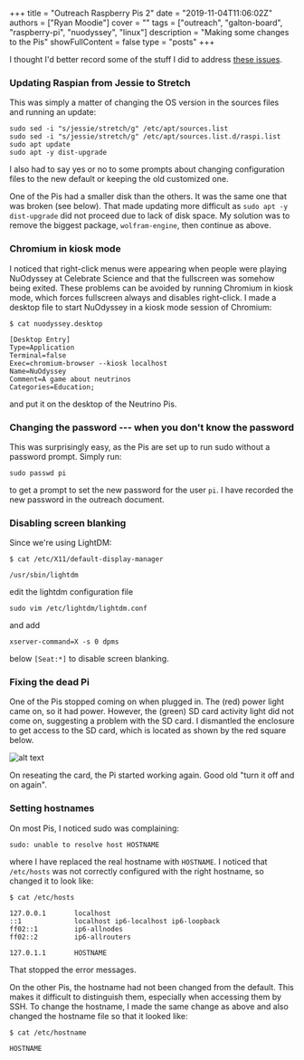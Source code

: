 +++
title = "Outreach Raspberry Pis 2"
date = "2019-11-04T11:06:02Z"
authors = ["Ryan Moodie"]
cover = ""
tags = ["outreach", "galton-board", "raspberry-pi", "nuodyssey", "linux"]
description = "Making some changes to the Pis"
showFullContent = false
type = "posts"
+++

I thought I'd better record some of the stuff I did to address [these issues](https://github.com/eidoom/GaltonBoard/issues/14).

### Updating Raspian from Jessie to Stretch

This was simply a matter of changing the OS version in the sources files and running an update:

```shell
sudo sed -i "s/jessie/stretch/g" /etc/apt/sources.list
sudo sed -i "s/jessie/stretch/g" /etc/apt/sources.list.d/raspi.list
sudo apt update
sudo apt -y dist-upgrade
```

I also had to say yes or no to some prompts about changing configuration files to the new default or keeping the old customized one.

One of the Pis had a smaller disk than the others.
It was the same one that was broken (see below).
That made updating more difficult as `sudo apt -y dist-upgrade` did not proceed due to lack of disk space.
My solution was to remove the biggest package, `wolfram-engine`, then continue as above.

### Chromium in kiosk mode

I noticed that right-click menus were appearing when people were playing NuOdyssey at Celebrate Science and that the fullscreen was somehow being exited. 
These problems can be avoided by running Chromium in kiosk mode, which forces fullscreen always and disables right-click.
I made a desktop file to start NuOdyssey in a kiosk mode session of Chromium:

```
$ cat nuodyssey.desktop
```
```
[Desktop Entry]
Type=Application
Terminal=false
Exec=chromium-browser --kiosk localhost
Name=NuOdyssey
Comment=A game about neutrinos
Categories=Education;
``` 

and put it on the desktop of the Neutrino Pis.

### Changing the password --- when you don't know the password

This was surprisingly easy, as the Pis are set up to run sudo without a password prompt. Simply run:

```shell
sudo passwd pi
```

to get a prompt to set the new password for the user `pi`.
I have recorded the new password in the outreach document.

### Disabling screen blanking

Since we're using LightDM:

```
$ cat /etc/X11/default-display-manager
```
```
/usr/sbin/lightdm
```

edit the lightdm configuration file

```shell
sudo vim /etc/lightdm/lightdm.conf
```

and add 

```
xserver-command=X -s 0 dpms
```

below `[Seat:*]` to disable screen blanking.

### Fixing the dead Pi

One of the Pis stopped coming on when plugged in.
The (red) power light came on, so it had power.
However, the (green) SD card activity light did not come on, suggesting a problem with the SD card.
I dismantled the enclosure to get access to the SD card, which is located as shown by the red square below.

![alt text](../../img/raspi.jpg) 

On reseating the card, the Pi started working again.
Good old "turn it off and on again".

### Setting hostnames

On most Pis, I noticed sudo was complaining:

```shell
sudo: unable to resolve host HOSTNAME
```

where I have replaced the real hostname with `HOSTNAME`.
I noticed that `/etc/hosts` was not correctly configured with the right hostname, so changed it to look like:

```
$ cat /etc/hosts
```
```
127.0.0.1       localhost
::1             localhost ip6-localhost ip6-loopback
ff02::1         ip6-allnodes
ff02::2         ip6-allrouters

127.0.1.1       HOSTNAME
```

That stopped the error messages.

On the other Pis, the hostname had not been changed from the default.
This makes it difficult to distinguish them, especially when accessing them by SSH.
To change the hostname, I made the same change as above and also changed the hostname file so that it looked like:

```
$ cat /etc/hostname
```
```
HOSTNAME
```
